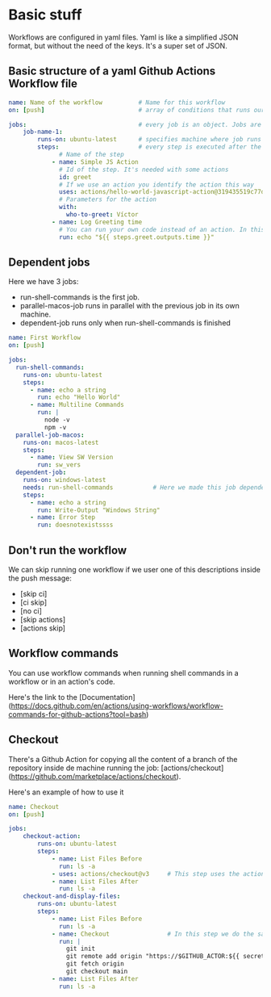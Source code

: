 # Basic stuff

Workflows are configured in yaml files. Yaml is like a simplified JSON format, but without the need of the keys. It's a super set of JSON.

## Basic structure of a yaml Github Actions Workflow file

```yaml
name: Name of the workflow          # Name for this workflow
on: [push]                          # array of conditions that runs our workflow

jobs:                               # every job is an object. Jobs are executed in parallel mode until you specify other thing
    job-name-1:
        runs-on: ubuntu-latest      # specifies machine where job runs
        steps:                      # every step is executed after the previous one finishes
              # Name of the step
            - name: Simple JS Action
              # Id of the step. It's needed with some actions
              id: greet
              # If we use an action you identify the action this way
              uses: actions/hello-world-javascript-action@319435519c77d9858289ca465032731e22c5416c
              # Parameters for the action
              with:
                who-to-greet: Víctor
            - name: Log Greeting time
              # You can run your own code instead of an action. In this case you must use bash or powershell depending on the system.
              run: echo "${{ steps.greet.outputs.time }}"        

```

## Dependent jobs

Here we have 3 jobs:
- run-shell-commands is the first job.
- parallel-macos-job runs in parallel with the previous job in its own machine.
- dependent-job runs only when run-shell-commands is finished

```yaml
name: First Workflow
on: [push]

jobs:
  run-shell-commands:
    runs-on: ubuntu-latest
    steps: 
      - name: echo a string
        run: echo "Hello World"
      - name: Multiline Commands
        run: |
          node -v
          npm -v
  parallel-job-macos:
    runs-on: macos-latest
    steps: 
      - name: View SW Version
        run: sw_vers
  dependent-job:
    runs-on: windows-latest
    needs: run-shell-commands           # Here we made this job dependent from the first one
    steps:
      - name: echo a string
        run: Write-Output "Windows String"
      - name: Error Step
        run: doesnotexistssss

```

## Don't run the workflow

We can skip running one workflow if we user one of this descriptions inside the push message:

- [skip ci]
- [ci skip]
- [no ci]
- [skip actions]
- [actions skip]

## Workflow commands

You can use workflow commands when running shell commands in a workflow or in an action's code.

Here's the link to the [Documentation] (https://docs.github.com/en/actions/using-workflows/workflow-commands-for-github-actions?tool=bash)


## Checkout

There's a Github Action for copying all the content of a branch of the repository inside de machine running the job: [actions/checkout] (https://github.com/marketplace/actions/checkout).

Here's an example of how to use it

```yaml
name: Checkout
on: [push]

jobs:
    checkout-action:
        runs-on: ubuntu-latest
        steps:
            - name: List Files Before
              run: ls -a
            - uses: actions/checkout@v3     # This step uses the action to copy all the content of the repository inside the machine
            - name: List Files After
              run: ls -a
    checkout-and-display-files:
        runs-on: ubuntu-latest
        steps:
            - name: List Files Before
              run: ls -a
            - name: Checkout                # In this step we do the same calling git mannually
              run: |
                git init
                git remote add origin "https://$GITHUB_ACTOR:${{ secrets.GITHUB_TOKEN }}@github.com/$GITHUB_REPOSITORY.git"
                git fetch origin
                git checkout main
            - name: List Files After
              run: ls -a
```